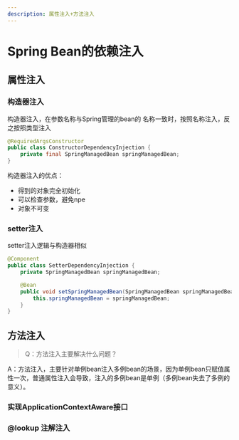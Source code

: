 ```yaml
---
description: 属性注入+方法注入
---
```


# Spring Bean的依赖注入

## 属性注入

### 构造器注入

构造器注入，在参数名称与Spring管理的bean的 名称一致时，按照名称注入，反之按照类型注入

```java
@RequiredArgsConstructor
public class ConstructorDependencyInjection {
    private final SpringManagedBean springManagedBean;
}
```

构造器注入的优点：

* 得到的对象完全初始化
* 可以检查参数，避免npe
* 对象不可变

### setter注入

setter注入逻辑与构造器相似

```java
@Component
public class SetterDependencyInjection {
    private SpringManagedBean springManagedBean;

    @Bean
    public void setSpringManagedBean(SpringManagedBean springManagedBean) {
        this.springManagedBean = springManagedBean;
    }
}
```

## 方法注入

> Q：方法注入主要解决什么问题？

A：方法注入，主要针对单例bean注入多例bean的场景，因为单例bean只赋值属性一次，普通属性注入会导致，注入的多例bean是单例（多例bean失去了多例的意义）。

### 实现ApplicationContextAware接口



### @lookup 注解注入

